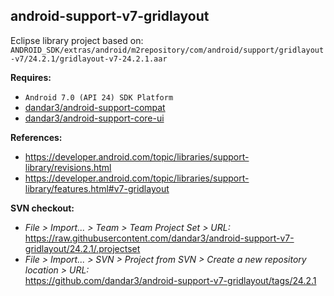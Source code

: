 ## android-support-v7-gridlayout

Eclipse library project based on:<br/>
`ANDROID_SDK/extras/android/m2repository/com/android/support/gridlayout-v7/24.2.1/gridlayout-v7-24.2.1.aar`<br/>

**Requires:**
- `Android 7.0 (API 24) SDK Platform`
- [dandar3/android-support-compat](https://github.com/dandar3/android-support-compat/tree/24.2.1)
- [dandar3/android-support-core-ui](https://github.com/dandar3/android-support-core-ui/tree/24.2.1)

**References:**
- https://developer.android.com/topic/libraries/support-library/revisions.html
- https://developer.android.com/topic/libraries/support-library/features.html#v7-gridlayout

**SVN checkout:**
- _File > Import... > Team > Team Project Set > URL:_<br/>
  https://raw.githubusercontent.com/dandar3/android-support-v7-gridlayout/24.2.1/.projectset
- _File > Import... > SVN > Project from SVN > Create a new repository location > URL:_<br/> 
  https://github.com/dandar3/android-support-v7-gridlayout/tags/24.2.1